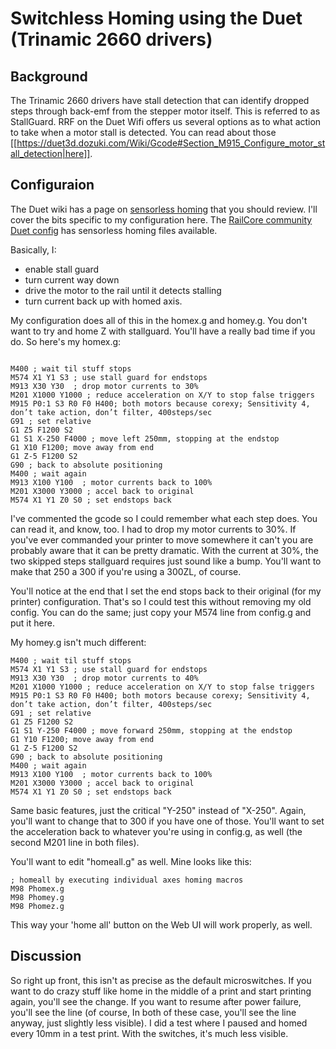 # Switchless Homing using the Duet (Trinamic 2660 drivers)

## Background
The Trinamic 2660 drivers have stall detection that can identify dropped steps through back-emf from the stepper motor itself. This is referred to as StallGuard. RRF on the Duet Wifi offers us several options as to what action to take when a motor stall is detected. You can read about those [[https://duet3d.dozuki.com/Wiki/Gcode#Section_M915_Configure_motor_stall_detection|here]]. 

## Configuraion

The Duet wiki has a page on [sensorless homing](https://duet3d.dozuki.com/Wiki/Stall_detection_and_sensorless_homing) that you should review. I'll cover the bits specific to my configuration here.
The [RailCore community Duet config](https://github.com/railcore/configs/tree/master/duet) has sensorless homing files available.

Basically, I:
  * enable stall guard
  * turn current way down
  * drive the motor to the rail until it detects stalling
  * turn current back up with homed axis. 

My configuration does all of this in the homex.g and homey.g. You don't want to try and home Z with stallguard. You'll have a really bad time if you do. So here's my homex.g:

<code>
M400 ; wait til stuff stops
M574 X1 Y1 S3 ; use stall guard for endstops
M913 X30 Y30  ; drop motor currents to 30% 
M201 X1000 Y1000 ; reduce acceleration on X/Y to stop false triggers
M915 P0:1 S3 R0 F0 H400; both motors because corexy; Sensitivity 4, don’t take action, don’t filter, 400steps/sec
G91 ; set relative
G1 Z5 F1200 S2
G1 S1 X-250 F4000 ; move left 250mm, stopping at the endstop
G1 X10 F1200; move away from end
G1 Z-5 F1200 S2
G90 ; back to absolute positioning
M400 ; wait again
M913 X100 Y100  ; motor currents back to 100%
M201 X3000 Y3000 ; accel back to original
M574 X1 Y1 Z0 S0 ; set endstops back 
</code>


I've commented the gcode so I could remember what each step does. You can read it, and know, too. I had to drop my motor currents to 30%. If you've ever commanded your printer to move somewhere it can't you are probably aware that it can be pretty dramatic. With the current at 30%, the two skipped steps stallguard requires just sound like a bump. You'll want to make that 250 a 300 if you're using a 300ZL, of course. 

You'll notice at the end that I set the end stops back to their original (for my printer) configuration. That's so I could test this without removing my old config. You can do the same; just copy your M574 line from config.g and put it here. 

My homey.g isn't much different:

```
M400 ; wait til stuff stops
M574 X1 Y1 S3 ; use stall guard for endstops
M913 X30 Y30  ; drop motor currents to 40%
M201 X1000 Y1000 ; reduce acceleration on X/Y to stop false triggers
M915 P0:1 S3 R0 F0 H400; both motors because corexy; Sensitivity 4, don’t take action, don’t filter, 400steps/sec
G91 ; set relative
G1 Z5 F1200 S2
G1 S1 Y-250 F4000 ; move forward 250mm, stopping at the endstop
G1 Y10 F1200; move away from end
G1 Z-5 F1200 S2
G90 ; back to absolute positioning
M400 ; wait again
M913 X100 Y100  ; motor currents back to 100%
M201 X3000 Y3000 ; accel back to original
M574 X1 Y1 Z0 S0 ; set endstops back 
```

Same basic features, just the critical "Y-250" instead of "X-250". Again, you'll want to change that to 300 if you have one of those. You'll want to set the acceleration back to whatever you're using in config.g, as well (the second M201 line in both files). 

You'll want to edit "homeall.g" as well. Mine looks like this:

```
; homeall by executing individual axes homing macros
M98 Phomex.g
M98 Phomey.g
M98 Phomez.g
```

This way your 'home all' button on the Web UI will work properly, as well. 

## Discussion

So right up front, this isn't as precise as the default microswitches. If you want to do crazy stuff like home in the middle of a print and start printing again, you'll see the change. If you want to resume after power failure, you'll see the line (of course, In both of these case, you'll see the line anyway, just slightly less visible). I did a test where I paused and homed every 10mm in a test print. With the switches, it's much less visible. 
